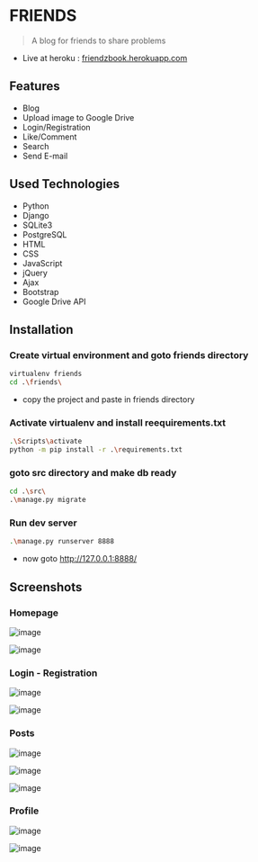 FRIENDS
=============================================

> A blog for friends to share problems

* Live at heroku : [friendzbook.herokuapp.com](https://friendzbook.herokuapp.com/)

## Features
* Blog
* Upload image to Google Drive
* Login/Registration
* Like/Comment
* Search
* Send E-mail

## Used Technologies
* Python
* Django
* SQLite3
* PostgreSQL
* HTML
* CSS
* JavaScript
* jQuery
* Ajax
* Bootstrap
* Google Drive API


## Installation

### Create virtual environment and goto friends directory
```bash
virtualenv friends
cd .\friends\
```
* copy the project and paste in friends directory

### Activate virtualenv and install reequirements.txt
```bash
.\Scripts\activate
python -m pip install -r .\requirements.txt
```
### goto src directory and make db ready
```bash
cd .\src\
.\manage.py migrate
```
### Run dev server
```bash
.\manage.py runserver 8888
```
* now goto http://127.0.0.1:8888/

## Screenshots

### Homepage
![image](./screenshots/header.png)

![image](./screenshots/index%20page.png)


### Login - Registration

![image](./screenshots/login.png)

![image](./screenshots/registration.png)

### Posts

![image](./screenshots/blog.png)

![image](./screenshots/posts.png)

![image](./screenshots/post%20detail.png)

### Profile

![image](./screenshots/profile.png)

![image](./screenshots/public%20profile.png)

